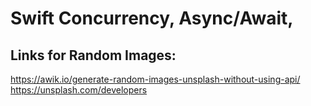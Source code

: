 Swift Concurrency, Async/Await,
============

Links for Random Images: 
-----------------------
https://awik.io/generate-random-images-unsplash-without-using-api/
https://unsplash.com/developers
